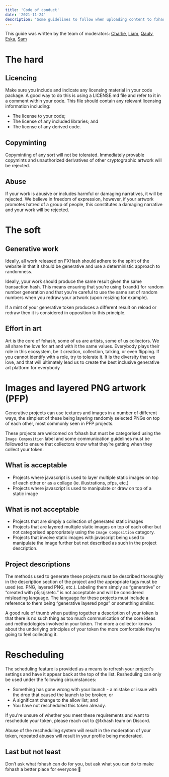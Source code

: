 ```yaml
---
title: 'Code of conduct'
date: '2021-11-24'
description: 'Some guidelines to follow when uploading content to fxhash'
---
```



This guide was written by the team of moderators: [Charlie](https://twitter.com/charliesque), [Liam](https://twitter.com/neuromantic6), [Qaulv](https://twitter.com/qaulv), [Eska](https://twitter.com/eskalexia), [Sam](https://twitter.com/sam___tsao)

# The hard

## Licencing

Make sure you include and indicate any licensing material in your code package. A good way to do this is using a LICENSE.md file and refer to it in a comment within your code. This file should contain any relevant licensing information including:

* The license to your code;
* The license of any included libraries; and
* The license of any derived code.

## Copyminting

Copyminting of any sort will not be tolerated. Immediately provable copymints and unauthorized derivatives of other cryptographic artwork will be rejected.

## Abuse

If your work is abusive or includes harmful or damaging narratives, it will be rejected. We believe in freedom of expression, however, if your artwork promotes hatred of a group of people, this constitutes a damaging narrative and your work will be rejected.

# The soft

## Generative work

Ideally, all work released on FXHash should adhere to the spirit of the website in that it should be generative and use a deterministic approach to randomness.

Ideally, your work should produce the same result given the same transaction hash. This means ensuring that you’re using fxrand() for random number generation and that you’re careful to use the same set of random numbers when you redraw your artwork (upon resizing for example).

If a mint of your generative token produces a different result on reload or redraw then it is considered in opposition to this principle.

## Effort in art

Art is the core of fxhash, some of us are artists, some of us collectors. We all share the love for art and with it the same values. Everybody plays their role in this ecosystem, be it creation, collection, talking, or even flipping. If you cannot identify with a role, try to tolerate it. It is the diversity that we love, and that will ultimately lead us to create the best inclusive generative art platform for everybody


# Images and layered PNG artwork (PFP)

Generative projects can use textures and images in a number of different ways, the simplest of these being layering randomly selected PNGs on top of each other, most commonly seen in PFP projects.

These projects are welcomed on fxhash but must be categorised using the `Image Composition` label and some communication guidelines must be followed to ensure that collectors know what they’re getting when they collect your token.

## What is acceptable

- Projects where javascript is used to layer multiple static images on top of each other or as a collage (ie. illustrations, pfps, etc.)
- Projects where javascript is used to manipulate or draw on top of a static image

## What is not acceptable

- Projects that are simply a collection of generated static images
- Projects that are layered multiple static images on top of each other but not categorised appropriately using the `Image Composition` category.
- Projects that involve static images with javascript being used to manipulate the image further but not described as such in the project description.

## Project descriptions

The methods used to generate these projects must be described thoroughly in the description section of the project and the appropriate tags must be used (ex. PNG, layered PNG, etc.). Labeling them simply as “generative” or “created with p5js/js/etc.” is not acceptable and will be considered misleading language. The language for these projects must include a reference to them being “generative layered pngs” or something similar. 

A good rule of thumb when putting together a description of your token is that there is no such thing as too much communication of the core ideas and methodologies involved in your token. The more a collector knows about the underlying principles of your token the more comfortable they’re going to feel collecting it.

# Rescheduling

The scheduling feature is provided as a means to refresh your project's settings and have it appear back at the top of the list. Resheduling can only be used under the following circumstances:
- Something has gone wrong with your launch - a mistake or issue with the drop that caused the launch to be broken; or
- A significant change to the allow list; and
- You have not rescheduled this token already.

If you're unsure of whether you meet these requirements and want to reschedule your token, please reach out to @fxhash team on Discord.

Abuse of the rescheduling system will result in the moderation of your token, repeated abuses will result in your profile being moderated.

## Last but not least

Don’t ask what fxhash can do for you, but ask what you can do to make fxhash a better place for everyone 💚
